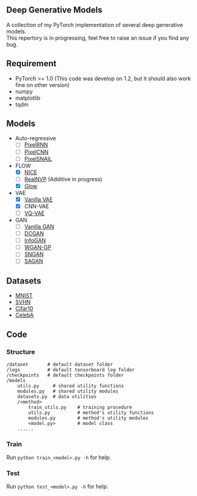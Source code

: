 ## Deep Generative Models
A collection of my PyTorch implementation of several deep generative models.  
This repertory is in progressing, feel free to raise an issue if you find any bug. 

## Requirement  
* PyTorch >= 1.0 (This code was develop on 1.2, but it should also work fine on other version)
* numpy
* matplotlib
* tqdm

## Models
* Auto-regressive
  * [ ] [PixelRNN](http://arxiv.org/abs/1601.06759)
  * [ ] [PixelCNN](http://arxiv.org/abs/1601.06759)
  * [ ] [PixelSNAIL](http://arxiv.org/abs/1712.09763)
* FLOW
  - [x] [NICE](https://arxiv.org/abs/1410.8516)
  - [ ] [RealNVP](http://arxiv.org/abs/1605.08803) (Additive in progress)
  - [x] [Glow](http://arxiv.org/abs/1807.03039)
* VAE
  * [x] [Vanilla VAE](http://arxiv.org/abs/1312.6114)
  * [x] CNN-VAE
  * [ ] [VQ-VAE](http://arxiv.org/abs/1711.00937)
* GAN
  * [ ] [Vanilla GAN](https://arxiv.org/abs/1406.2661)
  * [ ] [DCGAN](https://arxiv.org/abs/1511.06434)
  * [ ] [InfoGAN](http://arxiv.org/abs/1606.03657)
  * [ ] [WGAN-GP](https://arxiv.org/abs/1704.00028)
  * [ ] [SNGAN](http://arxiv.org/abs/1802.05957)
  * [ ] [SAGAN](http://arxiv.org/abs/1805.08318)
  
## Datasets  
* [MNIST](http://yann.lecun.com/exdb/mnist/)
* [SVHN](http://ufldl.stanford.edu/housenumbers/)
* [Cifar10](https://www.cs.toronto.edu/~kriz/cifar.html)
* [CelebA](http://mmlab.ie.cuhk.edu.hk/projects/CelebA.html)

## Code  
### Structure  
```
/dataset       # default dataset folder
/logs          # default tensorboard log folder
/checkpoints   # default checkpoints folder
/models
    utils.py     # shared utility functions
    modules.py   # shared utility modules
    datasets.py  # data utilities
    /<method>
        train_utils.py    # training procedure
        utils.py          # method's utility functions
        modules.py        # method's utility modules
        <model.py>        # model class
    ......
```
### Train  
Run `python train_<model>.py -h` for help.

### Test  
Run `python test_<model>.py -h` for help.